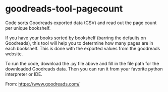
# goodreads-tool-pagecount

Code sorts Goodreads exported data (CSV) and read out the page count per unique bookshelf. 

If you have your books sorted by bookshelf (barring the defaults on Goodreads), this tool will help you to determine how many pages are in each bookshelf. This is done with the exported values from the goodreads website. 

To run the code, download the .py file above and fill in the file path for the downloaded Goodreads data. Then you can run it from your favorite python interpreter or IDE. 

From: https://www.goodreads.com/
